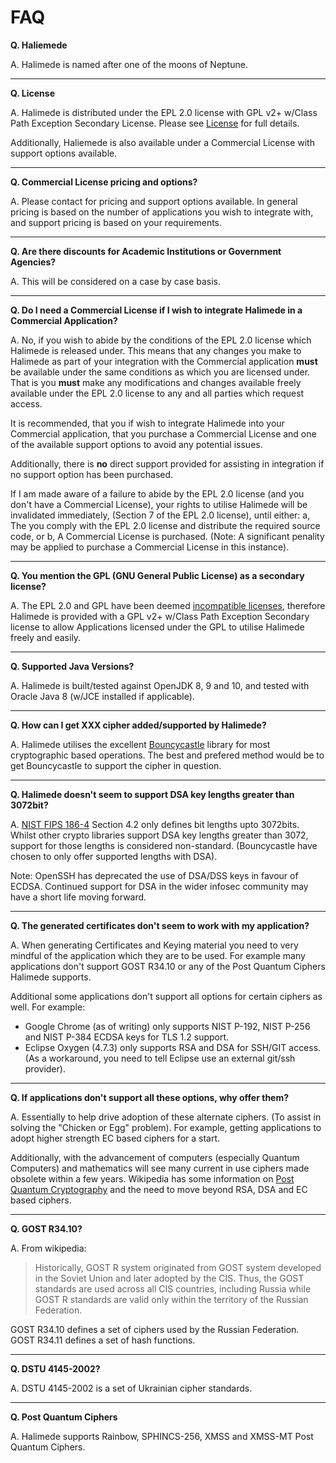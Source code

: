 # FAQ

**Q. Haliemede**

A. Halimede is named after one of the moons of Neptune.

-----------------

**Q. License**

A. Halimede is distributed under the EPL 2.0 license with GPL v2+ w/Class Path 
Exception Secondary License. Please see [License](license.html) for full 
details.

Additionally, Haliemede is also available under a Commercial License with 
support options available.

-----------------

**Q. Commercial License pricing and options?**

A. Please contact for pricing and support options available. In general pricing 
is based on the number of applications you wish to integrate with, and support 
pricing is based on your requirements. 

-----------------

**Q. Are there discounts for Academic Institutions or Government Agencies?**

A. This will be considered on a case by case basis.

-----------------

**Q. Do I need a Commercial License if I wish to integrate Halimede in a 
Commercial Application?**

A. No, if you wish to abide by the conditions of the EPL 2.0 license which 
Halimede is released under. This means that any changes you make to Halimede 
as part of your integration with the Commercial application **must** be 
available under the same conditions as which you are licensed under. That is
you **must** make any modifications and changes available freely available 
under the EPL 2.0 license to any and all parties which request access.

It is recommended, that you if wish to integrate Halimede into your Commercial 
application, that you purchase a Commercial License and one of the available 
support options to avoid any potential issues.

Additionally, there is **no** direct support provided for assisting in 
integration if no support option has been purchased.

If I am made aware of a failure to abide by the EPL 2.0 license (and you don't 
have a Commercial License),  your rights to utilise Halimede will be 
invalidated immediately, (Section 7 of the EPL 2.0 license), until either: a, 
The you comply with the EPL 2.0 license and distribute the required source 
code, or b, A Commercial License is purchased. (Note: A significant penality 
may be applied to purchase a Commercial License in this instance). 

-----------------

**Q. You mention the GPL (GNU General Public License) as a secondary license?**

A. The EPL 2.0 and GPL have been deemed 
[incompatible licenses](https://www.eclipse.org/legal/epl-2.0/faq.php), 
therefore Halimede is provided with a GPL v2+ w/Class Path Exception Secondary 
license to allow Applications licensed under the GPL to utilise Halimede freely 
and easily. 

-----------------

**Q. Supported Java Versions?**

A. Halimede is built/tested against OpenJDK 8, 9 and 10, and tested with Oracle 
Java 8 (w/JCE installed if applicable).

-----------------

**Q. How can I get XXX cipher added/supported by Halimede?**

A. Halimede utilises the excellent 
[Bouncycastle](https://www.bouncycastle.org/java.html) library for most
cryptographic based operations. The best and prefered method would be to
get Bouncycastle to support the cipher in question.

-----------------

**Q. Halimede doesn't seem to support DSA key lengths greater than 3072bit?**

A. [NIST FIPS 186-4](https://nvlpubs.nist.gov/nistpubs/FIPS/NIST.FIPS.186-4.pdf)
Section 4.2 only defines bit lengths upto 3072bits. Whilst other crypto 
libraries support DSA key lengths greater than 3072, support for those lengths
is considered non-standard. (Bouncycastle have chosen to only offer
supported lengths with DSA).

Note: OpenSSH has deprecated the use of DSA/DSS keys in favour of ECDSA.
Continued support for DSA in the wider infosec community may have a short life
moving forward.

-----------------

**Q. The generated certificates don't seem to work with my application?**

A. When generating Certificates and Keying material you need to very mindful
of the application which they are to be used. For example many applications
don't support GOST R34.10 or any of the Post Quantum Ciphers Halimede supports.

Additional some applications don't support all options for certain ciphers as
well. For example:

* Google Chrome (as of writing) only supports NIST P-192, NIST P-256 and NIST 
P-384 ECDSA keys for TLS 1.2 support.   
* Eclipse Oxygen (4.7.3) only supports RSA and DSA for SSH/GIT access. (As a 
workaround, you need to tell Eclipse use an external git/ssh provider).

-----------------

**Q. If applications don't support all these options, why offer them?**

A. Essentially to help drive adoption of these alternate ciphers. (To assist 
in solving the "Chicken or Egg" problem). For example, getting applications
to adopt higher strength EC based ciphers for a start.

Additionally, with the advancement of computers (especially Quantum Computers)
and mathematics will see many current in use ciphers made obsolete within a few
years. Wikipedia has some information on 
[Post Quantum Cryptography](https://en.wikipedia.org/wiki/Post-quantum_cryptography)
and the need to move beyond RSA, DSA and EC based ciphers.

-----------------

**Q. GOST R34.10?**

A. From wikipedia:

> Historically, GOST R system originated from GOST system developed in the 
> Soviet Union and later adopted by the CIS. Thus, the GOST standards are 
> used across all CIS countries, including Russia while GOST R standards are 
> valid only within the territory of the Russian Federation.

GOST R34.10 defines a set of ciphers used by the Russian Federation.
GOST R34.11 defines a set of hash functions.

-----------------

**Q. DSTU 4145-2002?**

A. DSTU 4145-2002 is a set of Ukrainian cipher standards.

-----------------

**Q. Post Quantum Ciphers**

A. Halimede supports Rainbow, SPHINCS-256, XMSS and XMSS-MT Post Quantum
Ciphers.

